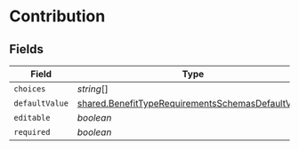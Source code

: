 # Contribution


## Fields

| Field                                                                                                                         | Type                                                                                                                          | Required                                                                                                                      | Description                                                                                                                   |
| ----------------------------------------------------------------------------------------------------------------------------- | ----------------------------------------------------------------------------------------------------------------------------- | ----------------------------------------------------------------------------------------------------------------------------- | ----------------------------------------------------------------------------------------------------------------------------- |
| `choices`                                                                                                                     | *string*[]                                                                                                                    | :heavy_minus_sign:                                                                                                            | N/A                                                                                                                           |
| `defaultValue`                                                                                                                | [shared.BenefitTypeRequirementsSchemasDefaultValue](../../../sdk/models/shared/benefittyperequirementsschemasdefaultvalue.md) | :heavy_minus_sign:                                                                                                            | N/A                                                                                                                           |
| `editable`                                                                                                                    | *boolean*                                                                                                                     | :heavy_minus_sign:                                                                                                            | N/A                                                                                                                           |
| `required`                                                                                                                    | *boolean*                                                                                                                     | :heavy_minus_sign:                                                                                                            | N/A                                                                                                                           |